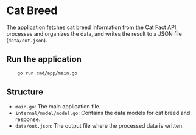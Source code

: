 # Cat Breed

The application fetches cat breed information from the Cat Fact API, processes and organizes the data, and writes the result to a JSON file (`data/out.json`).

## Run the application

```bash 
    go run cmd/app/main.go
```

## Structure

- `main.go`: The main application file.
- `internal/model/model.go`: Contains the data models for cat breed and response.
- `data/out.json`: The output file where the processed data is written.